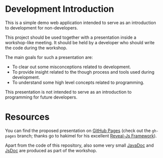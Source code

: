 # Development Introduction
This is a simple demo web application intended to serve as an introduction to development for non-developers.

This project should be used together with a presentation inside a workshop-like meeting. It should be held by a developer who should write the code during the workshop.

The main goals for such a presentation are:

 - To clear out some misconceptions related to development.
 - To provide insight related to the though process and tools used during development.
 - To understand some high level concepts related to programming.
 
 This presentation is not intended to serve as an introduction to programming for future developers.
 
# Resources
 
You can find the proposed presentation on [GitHub Pages](https://serban-petrescu.github.io/non-dev-intro/) (check out the `gh-pages` branch; thanks go to hakimel for his excellent [Reveal-Js Framework](https://github.com/hakimel/reveal.js/)). 
 
Apart from the code of this repository, also some very small [JavaDoc](https://serban-petrescu.github.io/non-dev-intro/javadoc/) and [JsDoc](https://serban-petrescu.github.io/non-dev-intro/jsdoc/msg.demo.Employee.html) are produced as part of the workshop.

